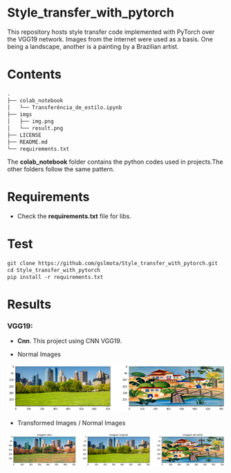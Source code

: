 # Style_transfer_with_pytorch
This repository hosts style transfer code implemented with PyTorch over the VGG19 network. Images from the internet were used as a basis. One being a landscape, another is a painting by a Brazilian artist.

# Contents
``` shell
.
├── colab_notebook
│   └── Transferência_de_estilo.ipynb
├── imgs
│   ├── img.png
│   └── result.png
├── LICENSE
├── README.md
└── requirements.txt
```
The **colab_notebook** folder contains the python codes used in projects.The other folders follow the same pattern.

# Requirements

 * Check the **requirements.txt** file for libs.


# Test

```shell
git clone https://github.com/gslmota/Style_transfer_with_pytorch.git
cd Style_transfer_with_pytorch
pip install -r requirements.txt
```


# Results

### **VGG19**: 
* **Cnn**. This project using CNN VGG19.

* Normal Images

![!imgs](https://github.com/gslmota/Style_transfer_with_pytorch/blob/main/imgs/img.png)

* Transformed Images / Normal Images

![!imgs](https://github.com/gslmota/Style_transfer_with_pytorch/blob/main/imgs/result.png)
